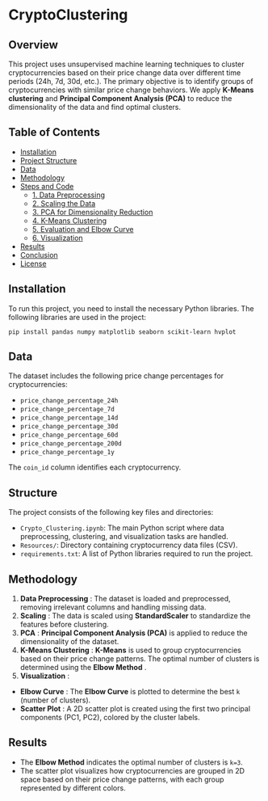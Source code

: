 # CryptoClustering

## Overview

This project uses unsupervised machine learning techniques to cluster cryptocurrencies based on their price change data over different time periods (24h, 7d, 30d, etc.). The primary objective is to identify groups of cryptocurrencies with similar price change behaviors. We apply **K-Means clustering** and **Principal Component Analysis (PCA)** to reduce the dimensionality of the data and find optimal clusters.

## Table of Contents

* [Installation](#installation)
* [Project Structure](#project-structure)
* [Data](#data)
* [Methodology](#methodology)
* [Steps and Code](#steps-and-code)
  * [1. Data Preprocessing](#1-data-preprocessing)
  * [2. Scaling the Data](#2-scaling-the-data)
  * [3. PCA for Dimensionality Reduction](#3-pca-for-dimensionality-reduction)
  * [4. K-Means Clustering](#4-k-means-clustering)
  * [5. Evaluation and Elbow Curve](#5-evaluation-and-elbow-curve)
  * [6. Visualization](#6-visualization)
* [Results](#results)
* [Conclusion](#conclusion)
* [License](#license)

## Installation

To run this project, you need to install the necessary Python libraries. The following libraries are used in the project:

`pip install pandas numpy matplotlib seaborn scikit-learn hvplot`

## Data

The dataset includes the following price change percentages for cryptocurrencies:

* `price_change_percentage_24h`
* `price_change_percentage_7d`
* `price_change_percentage_14d`
* `price_change_percentage_30d`
* `price_change_percentage_60d`
* `price_change_percentage_200d`
* `price_change_percentage_1y`

The `coin_id` column identifies each cryptocurrency.

## Structure

The project consists of the following key files and directories:

* `Crypto_Clustering.ipynb`: The main Python script where data preprocessing, clustering, and visualization tasks are handled.
* `Resources/`: Directory containing cryptocurrency data files (CSV).
* `requirements.txt`: A list of Python libraries required to run the project.

## Methodology

1. **Data Preprocessing** : The dataset is loaded and preprocessed, removing irrelevant columns and handling missing data.
2. **Scaling** : The data is scaled using **StandardScaler** to standardize the features before clustering.
3. **PCA** : **Principal Component Analysis (PCA)** is applied to reduce the dimensionality of the dataset.
4. **K-Means Clustering** : **K-Means** is used to group cryptocurrencies based on their price change patterns. The optimal number of clusters is determined using the  **Elbow Method** .
5. **Visualization** :

* **Elbow Curve** : The **Elbow Curve** is plotted to determine the best `k` (number of clusters).
* **Scatter Plot** : A 2D scatter plot is created using the first two principal components (PC1, PC2), colored by the cluster labels.

## Results

* The **Elbow Method** indicates the optimal number of clusters is `k=3`.
* The scatter plot visualizes how cryptocurrencies are grouped in 2D space based on their price change patterns, with each group represented by different colors.
